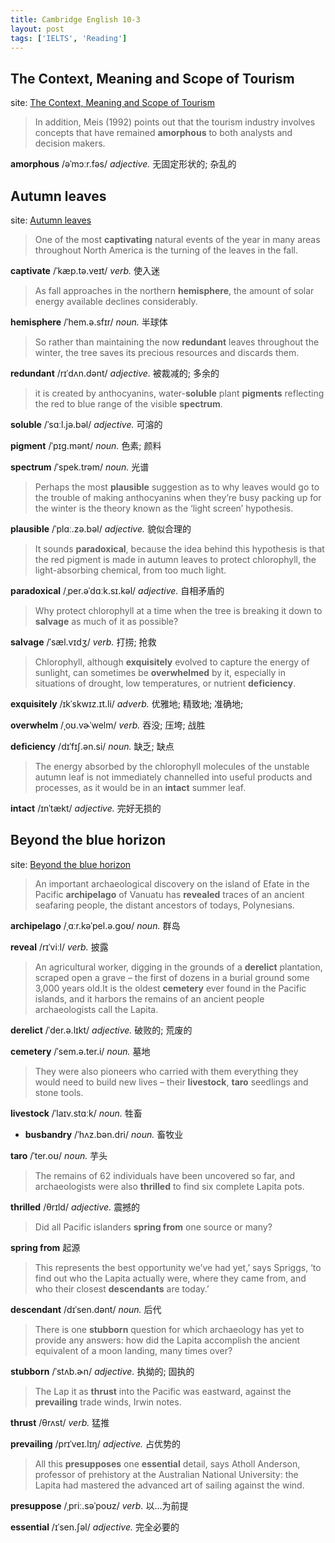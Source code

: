 ```yaml
---
title: Cambridge English 10-3
layout: post
tags: ['IELTS', 'Reading']
---
```


## The Context, Meaning and Scope of Tourism

site: [The Context, Meaning and Scope of Tourism](https://mini-ielts.com/440/reading/the-context-meaning-and-scope-of-tourism)

> In addition, Meis (1992) points out that the tourism industry involves concepts that have remained **amorphous** to both analysts and decision makers.

**amorphous** /əˈmɔːr.fəs/ *adjective.* 无固定形状的; 杂乱的

## Autumn leaves

site: [Autumn leaves](https://mini-ielts.com/441/reading/autumn-leaves)

> One of the most **captivating** natural events of the year in many areas throughout North America is the turning of the leaves in the fall.

**captivate** /ˈkæp.tə.veɪt/ *verb.* 使入迷

> As fall approaches in the northern **hemisphere**, the amount of solar energy available declines considerably.

**hemisphere** /ˈhem.ə.sfɪr/ *noun.* 半球体

> So rather than maintaining the now **redundant** leaves throughout the winter, the tree saves its precious resources and discards them.

**redundant** /rɪˈdʌn.dənt/ *adjective.* 被裁减的; 多余的

> it is created by anthocyanins, water-**soluble** plant **pigments** reflecting the red to blue range of the visible **spectrum**.

**soluble** /ˈsɑːl.jə.bəl/ *adjective.* 可溶的

**pigment** /ˈpɪɡ.mənt/ *noun.* 色素; 颜料

**spectrum** /ˈspek.trəm/ *noun.* 光谱

> Perhaps the most **plausible** suggestion as to why leaves would go to the trouble of making anthocyanins when they’re busy packing up for the winter is the theory known as the ‘light screen’ hypothesis.

**plausible** /ˈplɑː.zə.bəl/ *adjective.* 貌似合理的

> It sounds **paradoxical**, because the idea behind this hypothesis is that the red pigment is made in autumn leaves to protect chlorophyll, the light-absorbing chemical, from too much light.

**paradoxical** /ˌper.əˈdɑːk.sɪ.kəl/ *adjective.* 自相矛盾的

> Why protect chlorophyll at a time when the tree is breaking it down to **salvage** as much of it as possible?

**salvage** /ˈsæl.vɪdʒ/ *verb.* 打捞; 抢救

> Chlorophyll, although **exquisitely** evolved to capture the energy of sunlight, can sometimes be **overwhelmed** by it, especially in situations of drought, low temperatures, or nutrient **deficiency**.

**exquisitely** /ɪkˈskwɪz.ɪt.li/ *adverb.* 优雅地; 精致地; 准确地;

**overwhelm** /ˌoʊ.vɚˈwelm/ *verb.* 吞没; 压垮; 战胜

**deficiency** /dɪˈfɪʃ.ən.si/ *noun.* 缺乏; 缺点

> The energy absorbed by the chlorophyll molecules of the unstable autumn leaf is not immediately channelled into useful products and processes, as it would be in an **intact** summer leaf.

**intact** /ɪnˈtækt/ *adjective.* 完好无损的

## Beyond the blue horizon

site: [Beyond the blue horizon](https://mini-ielts.com/442/reading/beyond-the-blue-horizon)

> An important archaeological discovery on the island of Efate in the Pacific **archipelago** of Vanuatu has **revealed** traces of an ancient seafaring people, the distant ancestors of todays, Polynesians.

**archipelago** /ˌɑːr.kəˈpel.ə.ɡoʊ/ *noun.* 群岛

**reveal** /rɪˈviːl/ *verb.* 披露

> An agricultural worker, digging in the grounds of a **derelict** plantation, scraped open a grave – the first of dozens in a burial ground some 3,000 years old.It is the oldest **cemetery** ever found in the Pacific islands, and it harbors the remains of an ancient people archaeologists call the Lapita.

**derelict** /ˈder.ə.lɪkt/ *adjective.* 破败的; 荒废的

**cemetery** /ˈsem.ə.ter.i/ *noun.* 墓地

> They were also pioneers who carried with them everything they would need to build new lives – their **livestock**, **taro** seedlings and stone tools.

**livestock** /ˈlaɪv.stɑːk/ *noun.* 牲畜

- **busbandry** /ˈhʌz.bən.dri/ *noun.* 畜牧业

**taro** /ˈter.oʊ/ *noun.* 芋头

> The remains of 62 individuals have been uncovered so far, and archaeologists were also **thrilled** to find six complete Lapita pots.

**thrilled** /θrɪld/ *adjective.* 震撼的

> Did all Pacific islanders **spring from** one source or many?

**spring from** 起源

> This represents the best opportunity we’ve had yet,’ says Spriggs, ‘to find out who the Lapita actually were, where they came from, and who their closest **descendants** are today.’

**descendant** /dɪˈsen.dənt/ *noun.* 后代

>  There is one **stubborn** question for which archaeology has yet to provide any answers: how did the Lapita accomplish the ancient equivalent of a moon landing, many times over?

**stubborn** /ˈstʌb.ɚn/ *adjective.* 执拗的; 固执的

> The Lap it as **thrust** into the Pacific was eastward, against the **prevailing** trade winds, Irwin notes.

**thrust** /θrʌst/ *verb.* 猛推

**prevailing** /prɪˈveɪ.lɪŋ/ *adjective.* 占优势的

> All this **presupposes** one **essential** detail, says Atholl Anderson, professor of prehistory at the Australian National University: the Lapita had mastered the advanced art of sailing against the wind.

**presuppose** /ˌpriː.səˈpoʊz/ *verb.* 以...为前提

**essential** /ɪˈsen.ʃəl/ *adjective.* 完全必要的

